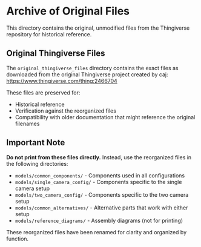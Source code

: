 # Archive of Original Files

This directory contains the original, unmodified files from the Thingiverse repository for historical reference.

## Original Thingiverse Files

The `original_thingiverse_files` directory contains the exact files as downloaded from the original Thingiverse project created by caj: https://www.thingiverse.com/thing:2466704

These files are preserved for:
- Historical reference
- Verification against the reorganized files
- Compatibility with older documentation that might reference the original filenames

## Important Note

**Do not print from these files directly.** Instead, use the reorganized files in the following directories:
- `models/common_components/` - Components used in all configurations
- `models/single_camera_config/` - Components specific to the single camera setup
- `models/two_camera_config/` - Components specific to the two camera setup
- `models/common_alternatives/` - Alternative parts that work with either setup
- `models/reference_diagrams/` - Assembly diagrams (not for printing)

These reorganized files have been renamed for clarity and organized by function.
